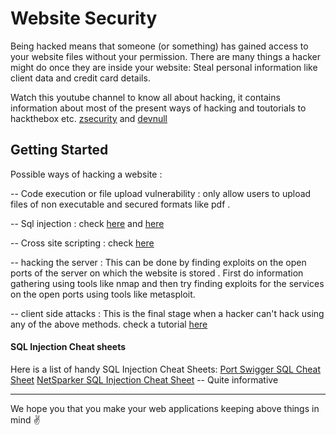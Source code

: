 # Website Security


Being hacked means that someone (or something) has gained access to your website files without your permission. There are many things a hacker might do once they are inside your website: Steal personal information like client data and credit card details.

Watch this youtube channel to know all about hacking, it contains information about most of the present ways of hacking and toutorials to hackthebox etc. [zsecurity](https://www.youtube.com/user/zaidsabeeh) and [devnull](https://www.youtube.com/channel/UCGISJ8ZHkmIv1CaoHovK-Xw)

## Getting Started 

Possible ways of hacking a website :

-- Code execution or file upload vulnerability : only allow users to upload files of non executable and secured formats like pdf .

-- Sql injection : check [here](https://www.youtube.com/watch?v=_jKylhJtPmI) and [here](https://www.youtube.com/watch?v=ciNHn38EyRc)

-- Cross site scripting : check [here](https://www.youtube.com/watch?v=L5l9lSnNMxg)

-- hacking the server : This can be done by finding exploits on the open ports of the server on which the website is stored . First do information gathering using tools like nmap and then try finding exploits for the services on the open ports using tools like metasploit.

-- client side attacks : This is the final stage when a hacker can't hack using any of the above methods. check a tutorial [here](https://www.youtube.com/watch?v=wrqexzfPuK8)

#### SQL Injection Cheat sheets

Here is a list of handy SQL Injection Cheat Sheets:
[Port Swigger SQL Cheat Sheet](https://portswigger.net/web-security/sql-injection/cheat-sheet)
[NetSparker SQL Injection Cheat Sheet](https://www.netsparker.com/blog/web-security/sql-injection-cheat-sheet/) -- Quite informative

***
We hope you that you make your web applications keeping above things in mind :v:
